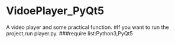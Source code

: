 # VidoePlayer_PyQt5
 A video player and some practical function.
#If you want to run the project,run player.py.
###require list:Python3,PyQt5

